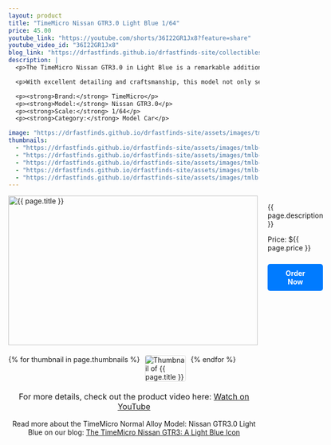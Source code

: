 ```yaml
---
layout: product
title: "TimeMicro Nissan GTR3.0 Light Blue 1/64"
price: 45.00
youtube_link: "https://youtube.com/shorts/36I22GR1Jx8?feature=share"
youtube_video_id: "36I22GR1Jx8"
blog_link: "https://drfastfinds.github.io/drfastfinds-site/collectibles/diecast/tiffany%20blue/nissan/timemicro/2024/09/25/time-micro-nissan-gtr3-light-blue.html"
description: |
  <p>The TimeMicro Nissan GTR3.0 in Light Blue is a remarkable addition for diecast collectors and automotive enthusiasts. This 1/64 scale model showcases the stunning design and vibrant color that captures the essence of the iconic Nissan GTR.</p>

  <p>With excellent detailing and craftsmanship, this model not only serves as a great display piece but also embodies the spirit of performance and luxury that the GTR brand represents. It's perfect for both display and play, making it a must-have for any car lover's collection.</p>

  <p><strong>Brand:</strong> TimeMicro</p>
  <p><strong>Model:</strong> Nissan GTR3.0</p>
  <p><strong>Scale:</strong> 1/64</p>
  <p><strong>Category:</strong> Model Car</p>

image: "https://drfastfinds.github.io/drfastfinds-site/assets/images/tmlb.jpg"
thumbnails:
  - "https://drfastfinds.github.io/drfastfinds-site/assets/images/tmlb-1.jpg"
  - "https://drfastfinds.github.io/drfastfinds-site/assets/images/tmlb-2.jpg"
  - "https://drfastfinds.github.io/drfastfinds-site/assets/images/tmlb-3.jpg"
  - "https://drfastfinds.github.io/drfastfinds-site/assets/images/tmlb-4.jpg"
  - "https://drfastfinds.github.io/drfastfinds-site/assets/images/tmlb.jpg"
---
```


<div class="product-detail">
    <div class="product-image-box">
        <img class="main-image" src="{{ page.image }}" alt="{{ page.title }}">
    </div>
    <div class="product-text">
        <p>{{ page.description }}</p>
        <p>Price: ${{ page.price }}</p>
        <a href="{{ site.baseurl }}/order" class="buy-now">Order Now</a>
    </div>
</div>

<div class="thumbnail-carousel">
    {% for thumbnail in page.thumbnails %}
    <img class="thumbnail" src="{{ thumbnail }}" alt="Thumbnail of {{ page.title }}">
    {% endfor %}
</div>

<div style="text-align: center;">
    <p class="youtube-link">For more details, check out the product video here: 
        <a href="{{ page.youtube_link }}" target="_blank">Watch on YouTube</a>
    </p>
    <p>Read more about the TimeMicro Normal Alloy Model: Nissan GTR3.0 Light Blue on our blog: 
        <a href="https://drfastfinds.github.io/drfastfinds-site/collectibles/diecast/Light%20blue/nissan/timemicro/2024/09/25/time-micro-nissan-gtr3-Light-blue.html">The TimeMicro Nissan GTR3: A Light Blue Icon</a>
    </p>
</div>

<style>
.product-detail {
    display: flex;
    align-items: flex-start;
    gap: 20px;
    margin-bottom: 20px;
}

.product-image-box {
    flex-shrink: 0;
    width: 500px; 
    height: 300px; 
    overflow: hidden; 
}

.main-image {
    width: 100%; 
    height: 100%; 
    object-fit: contain; 
    display: block;
}

.product-text {
    max-width: 400px;
    flex-grow: 1;
}

.thumbnail-carousel {
    margin-top: 20px;
    display: flex;
    flex-wrap: wrap; 
    gap: 10px;
    justify-content: flex-start;
}

.thumbnail {
    max-width: 80px;
    cursor: pointer;
    border: 1px solid #ddd;
    border-radius: 4px;
}

.youtube-link {
    text-align: center;
    margin-top: 20px;
    font-size: 16px;
}

.buy-now {
    display: inline-block;
    padding: 10px 20px;
    margin-top: 10px;
    background-color: #007bff;
    color: #fff;
    text-decoration: none;
    border-radius: 5px;
    font-weight: bold;
    text-align: center;
}

.buy-now:hover {
    background-color: #0056b3;
}
</style>

<script>
document.addEventListener('DOMContentLoaded', function() {
    const mainImage = document.querySelector('.main-image');
    const thumbnails = document.querySelectorAll('.thumbnail');

    thumbnails.forEach(thumbnail => {
        thumbnail.addEventListener('click', function() {
            mainImage.src = this.src;
        });
    });
});
</script>
